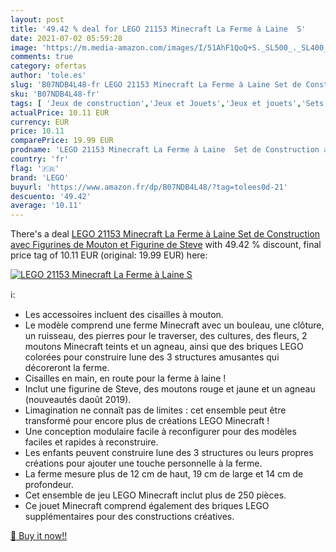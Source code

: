```yaml
---
layout: post
title: '49.42 % deal for LEGO 21153 Minecraft La Ferme à Laine  S'
date: 2021-07-02 05:59:28
image: 'https://m.media-amazon.com/images/I/51AhF1QoQ+S._SL500_._SL400_.jpg'
comments: true
category: ofertas
author: 'tole.es'
slug: 'B07NDB4L48-fr LEGO 21153 Minecraft La Ferme à Laine Set de Construction...'
sku: 'B07NDB4L48-fr'
tags: [ 'Jeux de construction','Jeux et Jouets','Jeux et jouets','Sets de jeux de construction','lego', ]
actualPrice: 10.11 EUR
currency: EUR
price: 10.11
comparePrice: 19.99 EUR
prodname: 'LEGO 21153 Minecraft La Ferme à Laine  Set de Construction avec Figurines de Mouton et Figurine de Steve'
country: 'fr'
flag: '🇫🇷'
brand: 'LEGO'
buyurl: 'https://www.amazon.fr/dp/B07NDB4L48/?tag=tolees0d-21'
descuento: '49.42'
average: '10.11'
---
```


There's a deal [LEGO 21153 Minecraft La Ferme à Laine  Set de Construction avec Figurines de Mouton et Figurine de Steve](https://www.amazon.fr/dp/B07NDB4L48/?tag=tolees0d-21)  with  49.42 % discount, final price tag of  10.11 EUR (original: 19.99 EUR) here:

[![LEGO 21153 Minecraft La Ferme à Laine  S](https://m.media-amazon.com/images/I/51AhF1QoQ+S._SL500_._SL400_.jpg)](https://www.amazon.fr/dp/B07NDB4L48/?tag=tolees0d-21)

ℹ️:

- Les accessoires incluent des cisailles à mouton.
- Le modèle comprend une ferme Minecraft avec un bouleau, une clôture, un ruisseau, des pierres pour le traverser, des cultures, des fleurs, 2 moutons Minecraft teints et un agneau, ainsi que des briques LEGO colorées pour construire lune des 3 structures amusantes qui décoreront la ferme.
- Cisailles en main, en route pour la ferme à laine !
- Inclut une figurine de Steve, des moutons rouge et jaune et un agneau (nouveautés daoût 2019).
- Limagination ne connaît pas de limites : cet ensemble peut être transformé pour encore plus de créations LEGO Minecraft !
- Une conception modulaire facile à reconfigurer pour des modèles faciles et rapides à reconstruire.
- Les enfants peuvent construire lune des 3 structures ou leurs propres créations pour ajouter une touche personnelle à la ferme.
- La ferme mesure plus de 12 cm de haut, 19 cm de large et 14 cm de profondeur.
- Cet ensemble de jeu LEGO Minecraft inclut plus de 250 pièces.
- Ce jouet Minecraft comprend également des briques LEGO supplémentaires pour des constructions créatives.

[🛒 Buy it now!!](https://www.amazon.fr/dp/B07NDB4L48/?tag=tolees0d-21)
